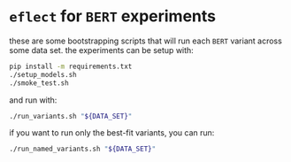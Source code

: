 # `eflect` for `BERT` experiments

these are some bootstrapping scripts that will run each `BERT` variant across some data set. the experiments can be setup with:

```bash
pip install -m requirements.txt
./setup_models.sh
./smoke_test.sh
```

and run with:

```bash
./run_variants.sh "${DATA_SET}"
```

if you want to run only the best-fit variants, you can run:

```bash
./run_named_variants.sh "${DATA_SET}"
```
